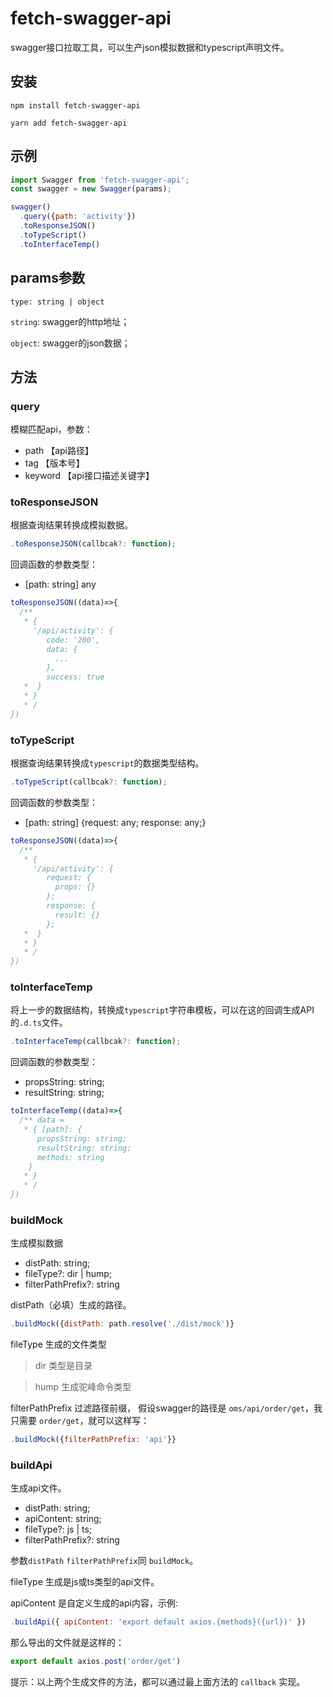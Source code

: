 # fetch-swagger-api
swagger接口拉取工具，可以生产json模拟数据和typescript声明文件。

## 安装
```
npm install fetch-swagger-api

yarn add fetch-swagger-api
```

## 示例
```js
import Swagger from 'fetch-swagger-api';
const swagger = new Swagger(params);

swagger()
  .query({path: 'activity'})
  .toResponseJSON()
  .toTypeScript()
  .toInterfaceTemp()
```

## params参数
`type: string | object` 

`string`: swagger的http地址；

`object`: swagger的json数据；


## 方法

### query
模糊匹配api，参数：
+ path 【api路径】
+ tag 【版本号】
+ keyword 【api接口描述关键字】


### toResponseJSON
根据查询结果转换成模拟数据。
```js
.toResponseJSON(callbcak?: function);
```
回调函数的参数类型：
+ [path: string] any
```js
toResponseJSON((data)=>{
  /**
   * { 
     '/api/activity': {
        code: '200',
        data: {
          ...
        },
        success: true
   *  }
   * }
   * /
})
```


### toTypeScript
根据查询结果转换成`typescript`的数据类型结构。
```js
.toTypeScript(callbcak?: function);
```
回调函数的参数类型：
+ [path: string] {request: any; response: any;}
```js
toResponseJSON((data)=>{
  /**
   * { 
     '/api/activity': {
        request: {
          props: {}
        };
        response: {
          result: {}
        };
   *  }
   * }
   * /
})
```


### toInterfaceTemp
将上一步的数据结构，转换成`typescript`字符串模板，可以在这的回调生成API的`.d.ts`文件。
```js
.toInterfaceTemp(callbcak?: function);
```
回调函数的参数类型：
+ propsString: string;
+ resultString: string;
```js
toInterfaceTemp((data)=>{
  /** data = 
   * { [path]: {
      propsString: string;
      resultString: string;
      methods: string
    }
   * }
   * /
})
```


### buildMock
生成模拟数据
+ distPath: string;
+ fileType?: dir | hump;
+ filterPathPrefix?: string

distPath（必填）生成的路径。
```js
.buildMock({distPath: path.resolve('./dist/mock')}
```

fileType 生成的文件类型
> dir 类型是目录

> hump 生成驼峰命令类型

filterPathPrefix 过滤路径前缀，
假设swagger的路径是 `oms/api/order/get`，我只需要 `order/get`，就可以这样写：
```js
.buildMock({filterPathPrefix: 'api'}}
```


### buildApi
生成api文件。

+ distPath: string;
+ apiContent: string;
+ fileType?: js | ts;
+ filterPathPrefix?: string

参数`distPath` `filterPathPrefix`同 `buildMock`。

fileType 生成是js或ts类型的api文件。

apiContent 是自定义生成的api内容，示例:
```js
.buildApi({ apiContent: 'export default axios.{methods}({url})' })
```
那么导出的文件就是这样的：
```js
export default axios.post('order/get')
```


提示：以上两个生成文件的方法，都可以通过最上面方法的 `callback` 实现。